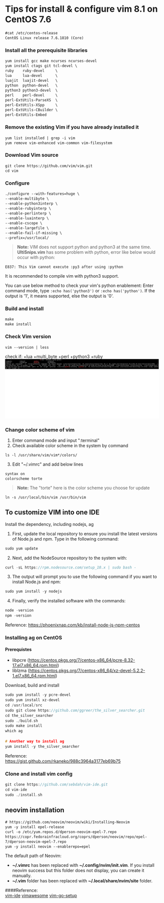 # Tips for install & configure vim 8.1 on CentOS 7.6

```
#cat /etc/centos-release
CentOS Linux release 7.6.1810 (Core)
```

### Install all the prerequisite libraries

```
yum install gcc make ncurses ncurses-devel
yum install ctags git tcl-devel \
ruby    ruby-devel     \
lua     lua-devel      \
luajit  luajit-devel   \
python  python-devel   \
python3 python3-devel  \
perl    perl-devel     \
perl-ExtUtils-ParseXS  \
perl-ExtUtils-XSpp     \
perl-ExtUtils-CBuilder \
perl-ExtUtils-Embed
```

### Remove the existing Vim if you have already installed it
```
yum list installed | grep -i vim
yum remove vim-enhanced vim-common vim-filesystem
```

### Download Vim source
```
git clone https://github.com/vim/vim.git
cd vim
```

### Configure
```
./configure --with-features=huge \
--enable-multibyte \
--enable-python3interp \
--enable-rubyinterp \
--enable-perlinterp \
--enable-luainterp \
--enable-cscope \
--enable-largefile \
--enable-fail-if-missing \
--prefix=/usr/local/
```

> **Note:** VIM does not support python and python3 at the same time.
**UltiSnips.vim** has some problem with python, error like below would
occur with python:  
```
E837: This Vim cannot execute :py3 after using :python
```
It is recommended to compile vim with python3 support.

You can use below method to check your vim's python enablement:
Enter command mode, type `:echo has('python3')` or `:echo has('python')`.
If the output is '1', it means supported, else the output is '0'.

### Build and install
```
make
make install
```


### Check Vim version
```
vim --version | less
```
check if: +lua +multi_byte +perl +python3 +ruby 
![vim python enablement](img/vim-support.png)

### Change color scheme of vim 
1. Enter command mode and input ":terminal"
2. Check available color scheme in the system by command 
```
ls -l /usr/share/vim/vim*/colors/
```
3. Edit "~/.vimrc" and add below lines
```
syntax on
colorscheme torte
```
> **Note:** The "torte" here is the color scheme you choose for update

```
ln -s /usr/local/bin/vim /usr/bin/vim 
```

## To customize VIM into one IDE  
Install the dependency, including nodejs, ag

1. First, update the local repository to ensure you install the latest versions of Node.js and npm. Type in the following command:
```c
sudo yum update
```
2. Next, add the NodeSource repository to the system with:
```c
curl -sL https://rpm.nodesource.com/setup_10.x | sudo bash -
```
3. The output will prompt you to use the following command if you want to install Node.js and npm:
```c
sudo yum install -y nodejs
```
4. Finally, verify the installed software with the commands:
```c
node -version
npm -version
```
Reference: https://phoenixnap.com/kb/install-node-js-npm-centos

### Installing ag on CentOS  
#### Prerequistes  
- libpcre (https://centos.pkgs.org/7/centos-x86_64/pcre-8.32-17.el7.x86_64.rpm.html)
- liblzma (https://centos.pkgs.org/7/centos-x86_64/xz-devel-5.2.2-1.el7.x86_64.rpm.html)

Download, build and install
```c
sudo yum install -y pcre-devel
sudo yum install xz-devel
cd /usr/local/src
sudo git clone https://github.com/ggreer/the_silver_searcher.git
cd the_silver_searcher
sudo ./build.sh
sudo make install
which ag

# Another way to install ag
yum install -y the_silver_searcher
```
Reference:  
https://gist.github.com/rkaneko/988c3964a3177eb69b75  

### Clone and install vim config  
```c
git clone https://github.com/sebdah/vim-ide.git
cd vim-ide
sudo ./install.sh
```

## neovim installation  
```
# https://github.com/neovim/neovim/wiki/Installing-Neovim
yum -y install epel-release
curl -o /etc/yum.repos.d/dperson-neovim-epel-7.repo https://copr.fedorainfracloud.org/coprs/dperson/neovim/repo/epel-7/dperson-neovim-epel-7.repo 
yum -y install neovim --enablerepo=epel
```

The default path of Neovim:  
- **~/.vimrc** has been replaced with **~/.config/nvim/init.vim**. If you install neovim success but this folder does not display, you can create it manually.
- **~/.vim** folder has been replaced with **~/.local/share/nvim/site** folder.

####Reference:  
[vim-ide](https://github.com/sebdah/vim-ide)
[vimawesome](https://vimawesome.com/)
[vim-go-setup](https://tpaschalis.github.io/vim-go-setup/)

